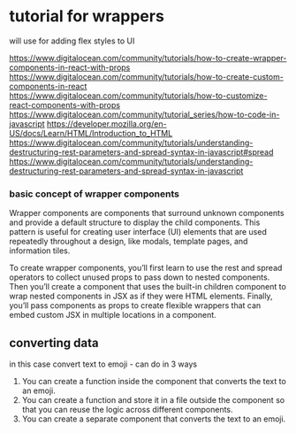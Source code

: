 # tutorial for wrappers
will use for adding flex styles to UI

https://www.digitalocean.com/community/tutorials/how-to-create-wrapper-components-in-react-with-props
https://www.digitalocean.com/community/tutorials/how-to-create-custom-components-in-react
https://www.digitalocean.com/community/tutorials/how-to-customize-react-components-with-props
https://www.digitalocean.com/community/tutorial_series/how-to-code-in-javascript
https://developer.mozilla.org/en-US/docs/Learn/HTML/Introduction_to_HTML
https://www.digitalocean.com/community/tutorials/understanding-destructuring-rest-parameters-and-spread-syntax-in-javascript#spread
https://www.digitalocean.com/community/tutorials/understanding-destructuring-rest-parameters-and-spread-syntax-in-javascript


### basic concept of wrapper components
Wrapper components are components that surround unknown components and provide a default structure to display the child components. This pattern is useful for creating user interface (UI) elements that are used repeatedly throughout a design, like modals, template pages, and information tiles.

To create wrapper components, you’ll first learn to use the rest and spread operators to collect unused props to pass down to nested components. Then you’ll create a component that uses the built-in children component to wrap nested components in JSX as if they were HTML elements. Finally, you’ll pass components as props to create flexible wrappers that can embed custom JSX in multiple locations in a component.

## converting data
in this case convert text to emoji - can do in 3 ways
1. You can create a function inside the component that converts the text to an emoji.
2. You can create a function and store it in a file outside the component so that you can reuse the logic across different components.
3. You can create a separate component that converts the text to an emoji.
